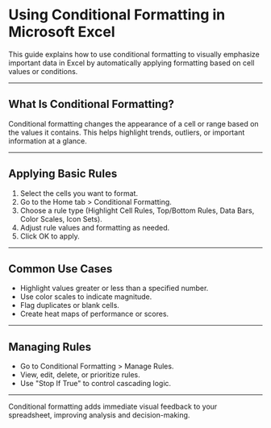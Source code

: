 # Using Conditional Formatting in Microsoft Excel

This guide explains how to use conditional formatting to visually emphasize important data in Excel by automatically applying formatting based on cell values or conditions.

---

## What Is Conditional Formatting?

Conditional formatting changes the appearance of a cell or range based on the values it contains. This helps highlight trends, outliers, or important information at a glance.

---

## Applying Basic Rules

1. Select the cells you want to format.
2. Go to the Home tab > Conditional Formatting.
3. Choose a rule type (Highlight Cell Rules, Top/Bottom Rules, Data Bars, Color Scales, Icon Sets).
4. Adjust rule values and formatting as needed.
5. Click OK to apply.

---

## Common Use Cases

- Highlight values greater or less than a specified number.
- Use color scales to indicate magnitude.
- Flag duplicates or blank cells.
- Create heat maps of performance or scores.

---

## Managing Rules

- Go to Conditional Formatting > Manage Rules.
- View, edit, delete, or prioritize rules.
- Use "Stop If True" to control cascading logic.

---

Conditional formatting adds immediate visual feedback to your spreadsheet, improving analysis and decision-making.
